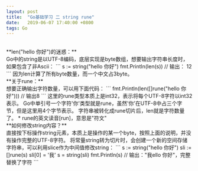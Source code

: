 ```yaml
---
layout: post
title:  "Go基础学习 二 string rune"
date:   2019-06-07 17:40:00 +0800
tags: Go
---
```

<br/>
**len("hello 你好")的迷惑：**<br/>
Go中的string是以UTF-8编码，底层实现是byte数组，想要输出字符串长度时，如果包含了非Ascii：
```
s := string("hello 你好")
fmt.Println(len(s))	// 输出： 12
```
因为len计算了所有byte数量，而一个中文占3byte。

<br/>
**关于rune：**<br/>
想要正确输出字符数量，可以用下面代码：
```
fmt.Println(len([]rune("hello 你好")))	// 输出8
```
这里的rune类型本质上是int32，表示将每个UTF-8字符以int32表示。
Go中单引号一个字符'你'类型就是rune，虽然'你'在UTF-8中占三个字节，但是这里用4个字节表示。
字符串被转化成rune切片后，len就是字符数量了。
* rune的英文读音[run]，意思是"符文"

<br/>
**如何修改string内容？**<br/>
直接按下标操作string元素，本质上是操作的某一个byte，按照上面的说明，并没有操作完整的UTF-8字符。
将常量string转为切片时，会创建一个新的空间存储字符串，可以利用slice作为中间值修改string：
```
s := string("hello 你好")
sli := []rune(s)
sli[0] = '我'
s = string(sli)
fmt.Println(s)	// 输出："我ello 你好"，完整替换了字符
```
